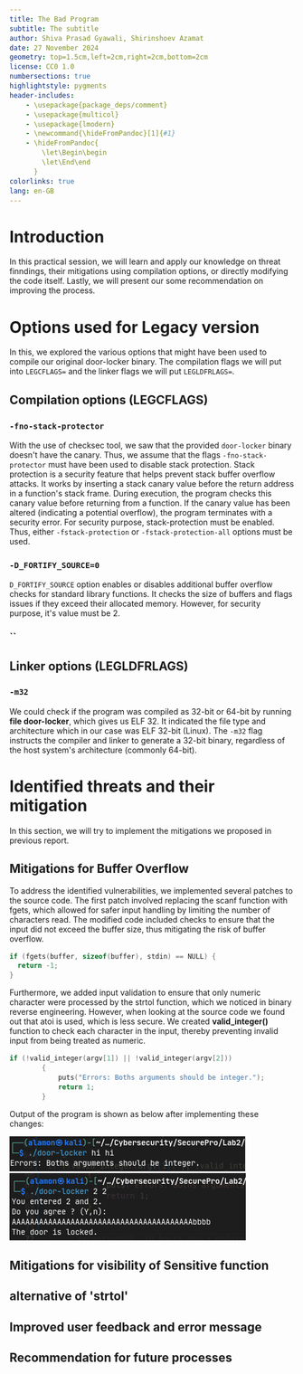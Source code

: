 ```yaml
---
title: The Bad Program
subtitle: The subtitle
author: Shiva Prasad Gyawali, Shirinshoev Azamat
date: 27 November 2024
geometry: top=1.5cm,left=2cm,right=2cm,bottom=2cm
license: CC0 1.0
numbersections: true
highlightstyle: pygments
header-includes:
    - \usepackage{package_deps/comment}
    - \usepackage{multicol}
    - \usepackage{lmodern}
    - \newcommand{\hideFromPandoc}[1]{#1}
    - \hideFromPandoc{
        \let\Begin\begin
        \let\End\end
      }
colorlinks: true
lang: en-GB
---
```


<!-- Remplacer 'en-GB' par 'fr' pour un document en français -->


# Introduction
In this practical session, we will learn and apply our knowledge on threat finndings, their mitigations using compilation options, or directly modifying the code itself. Lastly, we will present our some recommendation on improving the process.

# Options used for Legacy version
In this, we explored the various options that might have been used to compile our original door-locker binary. The compilation flags we will put into `LEGCFLAGS=` and the linker flags we will put `LEGLDFRLAGS=`.

## Compilation options (LEGCFLAGS)
### `-fno-stack-protector`
With the use of checksec tool, we saw that the provided `door-locker` binary doesn't have the canary. Thus, we assume that the flags `-fno-stack-protector` must have been used to disable stack protection. 
Stack protection is a security feature that helps prevent stack buffer overflow attacks. It works by inserting a stack canary value before the return address in a function's stack frame. During execution, the program checks this canary value before returning from a function. If the canary value has been altered (indicating a potential overflow), the program terminates with a security error.
For security purpose, stack-protection must be enabled. Thus, either `-fstack-protection` or `-fstack-protection-all` options must be used.

### `-D_FORTIFY_SOURCE=0`
`D_FORTIFY_SOURCE` option enables or disables additional buffer overflow checks for standard library functions. It checks the size of buffers and flags issues if they exceed their allocated memory. However, for security purpose, it's value must be 2.

### ``

## Linker options (LEGLDFRLAGS)
### `-m32`
We could check if the program was compiled as 32-bit or 64-bit by running **file door-locker**, which gives us ELF 32. It indicated the file type and architecture which in our case was ELF 32-bit (Linux). 
The `-m32` flag instructs the compiler and linker to generate a 32-bit binary, regardless of the host system's architecture (commonly 64-bit).

# Identified threats and their mitigation
In this section, we will try to implement the mitigations we proposed in previous report. 

## Mitigations for Buffer Overflow

To address the identified vulnerabilities, we implemented several patches to the source code. The first patch involved replacing the scanf function with fgets, which allowed for safer input handling by limiting the number of characters read. The modified code included checks to ensure that the input did not exceed the buffer size, thus mitigating the risk of buffer overflow.

```c
if (fgets(buffer, sizeof(buffer), stdin) == NULL) {
  return -1;
}

```


Furthermore, we added input validation to ensure that only numeric character were processed by the strtol function, which we noticed in binary reverse engineering. However, when looking at the source code we found out that atoi is used, which is less secure. We created **valid_integer()** function to check each character in the input, thereby preventing invalid input from being treated as numeric.

```c
if (!valid_integer(argv[1]) || !valid_integer(argv[2]))
        {
            puts("Errors: Boths arguments should be integer.");
            return 1;
        }
```

Output of the program is shown as below after implementing these changes:

![Input Check](/strtol_output.png)
![Buffer Overflow test](/Segmentation.png)

## Mitigations for visibility of Sensitive function



## alternative of 'strtol'

## Improved user feedback and error message


## Recommendation for future processes
 



